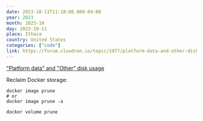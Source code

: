 ```yaml
---
date: 2023-10-11T11:10:08.000-04:00
year: 2023
month: 2023-10
day: 2023-10-11
place: Ithaca
country: United States
categories: ["code"]
link: https://forum.cloudron.io/topic/1977/platform-data-and-other-disk-usage/24
---
```

["Platform data" and "Other" disk usage](https://forum.cloudron.io/topic/1977/platform-data-and-other-disk-usage/24)

Reclaim Docker storage:

```
docker image prune
# or
docker image prune -a

docker volume prune
```

